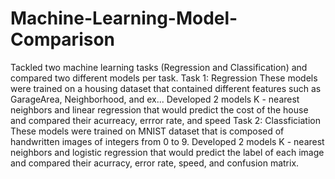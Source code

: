 # Machine-Learning-Model-Comparison

Tackled two machine learning tasks (Regression and Classification) and compared two different models per task. 
Task 1: Regression
These models were trained on a housing dataset that contained different features such as GarageArea, Neighborhood, and ex...
Developed 2 models K - nearest neighbors and linear regression that would predict the cost of the house and compared their acurreacy, errror rate, and speed
Task 2: Classficiation
These models were trained on MNIST dataset that is composed of handwritten images of integers from 0 to 9.
Developed 2 models K - nearest neighbors and logistic regression that would predict the label of each image and compared their acurracy, error rate, speed, and confusion matrix.
